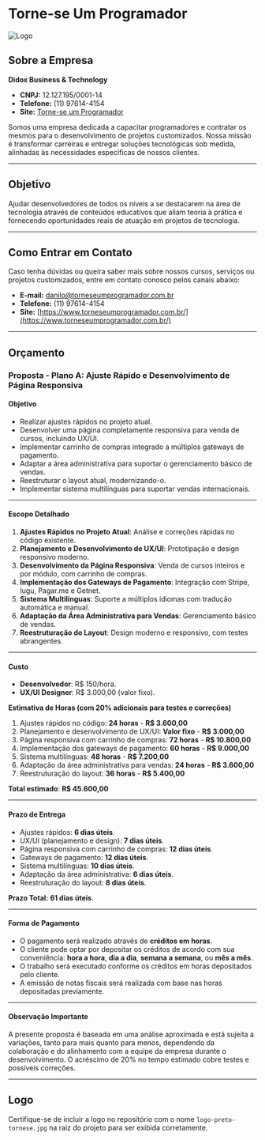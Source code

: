 # Torne-se Um Programador

![Logo](./logo-preto-tornese.jpg)

## Sobre a Empresa

**Didox Business & Technology**

- **CNPJ:** 12.127.195/0001-14
- **Telefone:** (11) 97614-4154
- **Site:** [Torne-se um Programador](https://www.torneseumprogramador.com.br/)

Somos uma empresa dedicada a capacitar programadores e contratar os mesmos para o desenvolvimento de projetos customizados. Nossa missão é transformar carreiras e entregar soluções tecnológicas sob medida, alinhadas às necessidades específicas de nossos clientes.

---

## Objetivo

Ajudar desenvolvedores de todos os níveis a se destacarem na área de tecnologia através de conteúdos educativos que aliam teoria à prática e fornecendo oportunidades reais de atuação em projetos de tecnologia.

---

## Como Entrar em Contato

Caso tenha dúvidas ou queira saber mais sobre nossos cursos, serviços ou projetos customizados, entre em contato conosco pelos canais abaixo:

- **E-mail:** danilo@torneseumprogramador.com.br
- **Telefone:** (11) 97614-4154
- **Site:** [https://www.torneseumprogramador.com.br/](https://www.torneseumprogramador.com.br/)

---

## Orçamento

### Proposta - Plano A: Ajuste Rápido e Desenvolvimento de Página Responsiva

#### Objetivo
- Realizar ajustes rápidos no projeto atual.
- Desenvolver uma página completamente responsiva para venda de cursos, incluindo UX/UI.
- Implementar carrinho de compras integrado a múltiplos gateways de pagamento.
- Adaptar a área administrativa para suportar o gerenciamento básico de vendas.
- Reestruturar o layout atual, modernizando-o.
- Implementar sistema multilínguas para suportar vendas internacionais.

---

#### Escopo Detalhado

1. **Ajustes Rápidos no Projeto Atual**: Análise e correções rápidas no código existente.
2. **Planejamento e Desenvolvimento de UX/UI**: Prototipação e design responsivo moderno.
3. **Desenvolvimento da Página Responsiva**: Venda de cursos inteiros e por módulo, com carrinho de compras.
4. **Implementação dos Gateways de Pagamento**: Integração com Stripe, Iugu, Pagar.me e Getnet.
5. **Sistema Multilínguas**: Suporte a múltiplos idiomas com tradução automática e manual.
6. **Adaptação da Área Administrativa para Vendas**: Gerenciamento básico de vendas.
7. **Reestruturação do Layout**: Design moderno e responsivo, com testes abrangentes.

---

#### Custo
- **Desenvolvedor**: R$ 150/hora.
- **UX/UI Designer**: R$ 3.000,00 (valor fixo).

**Estimativa de Horas (com 20% adicionais para testes e correções)**

1. Ajustes rápidos no código: **24 horas** - **R$ 3.600,00**
2. Planejamento e desenvolvimento de UX/UI: **Valor fixo** - **R$ 3.000,00**
3. Página responsiva com carrinho de compras: **72 horas** - **R$ 10.800,00**
4. Implementação dos gateways de pagamento: **60 horas** - **R$ 9.000,00**
5. Sistema multilínguas: **48 horas** - **R$ 7.200,00**
6. Adaptação da área administrativa para vendas: **24 horas** - **R$ 3.600,00**
7. Reestruturação do layout: **36 horas** - **R$ 5.400,00**

**Total estimado**: **R$ 45.600,00**

---

#### Prazo de Entrega
- Ajustes rápidos: **6 dias úteis**.
- UX/UI (planejamento e design): **7 dias úteis**.
- Página responsiva com carrinho de compras: **12 dias úteis**.
- Gateways de pagamento: **12 dias úteis**.
- Sistema multilínguas: **10 dias úteis**.
- Adaptação da área administrativa: **6 dias úteis**.
- Reestruturação do layout: **8 dias úteis**.

**Prazo Total:** **61 dias úteis**.

---

#### Forma de Pagamento
- O pagamento será realizado através de **créditos em horas**.
- O cliente pode optar por depositar os créditos de acordo com sua conveniência: **hora a hora**, **dia a dia**, **semana a semana**, ou **mês a mês**.
- O trabalho será executado conforme os créditos em horas depositados pelo cliente.
- A emissão de notas fiscais será realizada com base nas horas depositadas previamente.

---

#### Observação Importante
A presente proposta é baseada em uma análise aproximada e está sujeita a variações, tanto para mais quanto para menos, dependendo da colaboração e do alinhamento com a equipe da empresa durante o desenvolvimento. O acréscimo de 20% no tempo estimado cobre testes e possíveis correções.

---

## Logo

Certifique-se de incluir a logo no repositório com o nome `logo-preto-tornese.jpg` na raiz do projeto para ser exibida corretamente.
